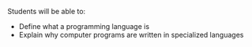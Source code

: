 Students will be able to:
- Define what a programming language is
- Explain why computer programs are written in specialized languages
